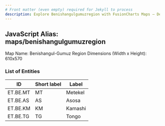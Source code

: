 ```yaml
---
# Front matter (even empty) required for Jekyll to process
description: Explore Benishangulgumuzregion with FusionCharts Maps – Detailed features for seamless integration. Try now & enhance your data visualization today! 
---
```


## JavaScript Alias: maps/benishangulgumuzregion

Map Name: Benishangul-Gumuz Region
Dimensions (Width x Height): 610x570





### List of Entities

ID | Short label | Label
---|---|---|
ET.BE.MT|MT|Metekel
ET.BE.AS|AS|Asosa
ET.BE.KM|KM|Kamashi
ET.BE.TG|TG|Tongo